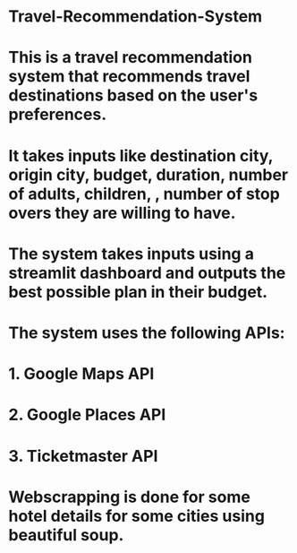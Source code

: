 # Travel-Recommendation-System
# This is a travel recommendation system that recommends travel destinations based on the user's preferences.
# It takes inputs like destination city, origin city, budget, duration, number of adults, children, , number of stop overs they are willing to have. 

# The system takes inputs using a streamlit dashboard and outputs the best possible plan in their budget.

# The system uses the following APIs:
# 1. Google Maps API
# 2. Google Places API
# 3. Ticketmaster API

# Webscrapping is done for some hotel details for some cities using beautiful soup.